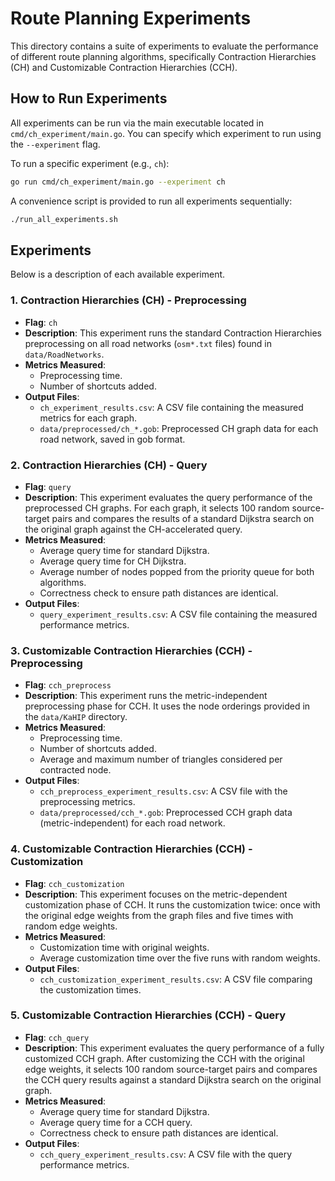 # Route Planning Experiments

This directory contains a suite of experiments to evaluate the performance of different route planning algorithms, specifically Contraction Hierarchies (CH) and Customizable Contraction Hierarchies (CCH).

## How to Run Experiments

All experiments can be run via the main executable located in `cmd/ch_experiment/main.go`. You can specify which experiment to run using the `--experiment` flag.

To run a specific experiment (e.g., `ch`):
```bash
go run cmd/ch_experiment/main.go --experiment ch
```

A convenience script is provided to run all experiments sequentially:
```bash
./run_all_experiments.sh
```

## Experiments

Below is a description of each available experiment.

### 1. Contraction Hierarchies (CH) - Preprocessing

- **Flag**: `ch`
- **Description**: This experiment runs the standard Contraction Hierarchies preprocessing on all road networks (`osm*.txt` files) found in `data/RoadNetworks`.
- **Metrics Measured**:
    - Preprocessing time.
    - Number of shortcuts added.
- **Output Files**:
    - `ch_experiment_results.csv`: A CSV file containing the measured metrics for each graph.
    - `data/preprocessed/ch_*.gob`: Preprocessed CH graph data for each road network, saved in gob format.

### 2. Contraction Hierarchies (CH) - Query

- **Flag**: `query`
- **Description**: This experiment evaluates the query performance of the preprocessed CH graphs. For each graph, it selects 100 random source-target pairs and compares the results of a standard Dijkstra search on the original graph against the CH-accelerated query.
- **Metrics Measured**:
    - Average query time for standard Dijkstra.
    - Average query time for CH Dijkstra.
    - Average number of nodes popped from the priority queue for both algorithms.
    - Correctness check to ensure path distances are identical.
- **Output Files**:
    - `query_experiment_results.csv`: A CSV file containing the measured performance metrics.

### 3. Customizable Contraction Hierarchies (CCH) - Preprocessing

- **Flag**: `cch_preprocess`
- **Description**: This experiment runs the metric-independent preprocessing phase for CCH. It uses the node orderings provided in the `data/KaHIP` directory.
- **Metrics Measured**:
    - Preprocessing time.
    - Number of shortcuts added.
    - Average and maximum number of triangles considered per contracted node.
- **Output Files**:
    - `cch_preprocess_experiment_results.csv`: A CSV file with the preprocessing metrics.
    - `data/preprocessed/cch_*.gob`: Preprocessed CCH graph data (metric-independent) for each road network.

### 4. Customizable Contraction Hierarchies (CCH) - Customization

- **Flag**: `cch_customization`
- **Description**: This experiment focuses on the metric-dependent customization phase of CCH. It runs the customization twice: once with the original edge weights from the graph files and five times with random edge weights.
- **Metrics Measured**:
    - Customization time with original weights.
    - Average customization time over the five runs with random weights.
- **Output Files**:
    - `cch_customization_experiment_results.csv`: A CSV file comparing the customization times.

### 5. Customizable Contraction Hierarchies (CCH) - Query

- **Flag**: `cch_query`
- **Description**: This experiment evaluates the query performance of a fully customized CCH graph. After customizing the CCH with the original edge weights, it selects 100 random source-target pairs and compares the CCH query results against a standard Dijkstra search on the original graph.
- **Metrics Measured**:
    - Average query time for standard Dijkstra.
    - Average query time for a CCH query.
    - Correctness check to ensure path distances are identical.
- **Output Files**:
    - `cch_query_experiment_results.csv`: A CSV file with the query performance metrics.
